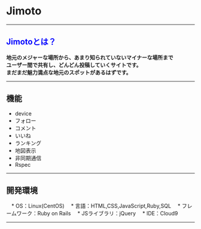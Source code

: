 # Jimoto
***
## <font color="Blue">Jimotoとは？</font>
   **地元のメジャーな場所から、あまり知られていないマイナーな場所まで** <br>
   **ユーザー間で共有し、どんどん投稿していくサイトです。** <br>
   **まだまだ魅力満点な地元のスポットがあるはずです。** <br>
***
## 機能
 * device
 * フォロー
 * コメント
 * いいね
 * ランキング
 * 地図表示
 * 非同期通信
 * Rspec
***
## 開発環境
　* OS：Linux(CentOS)
　* 言語：HTML,CSS,JavaScript,Ruby,SQL
　* フレームワーク：Ruby on Rails
　* JSライブラリ：jQuery
　* IDE：Cloud9
***